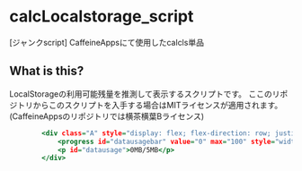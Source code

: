 # calcLocalstorage_script
[ジャンクscript] CaffeineAppsにて使用したcalcls単品  
## What is this?  
LocalStorageの利用可能残量を推測して表示するスクリプトです。 ここのリポジトリからこのスクリプトを入手する場合はMITライセンスが適用されます。(CaffeineAppsのリポジトリでは横茶横葉Bライセンス)  
```test.html
        <div class="A" style="display: flex; flex-direction: row; justify-content: space-between; align-items: center;" id="datausagecontainer">
            <progress id="datausagebar" value="0" max="100" style="width: 100%;"></progress>
            <p id="datausage">0MB/5MB</p>
        </div>
```
